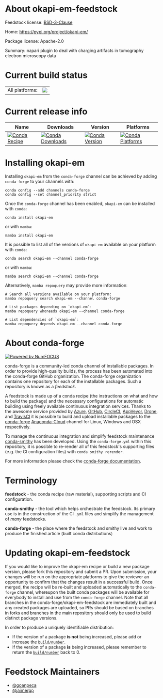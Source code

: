 About okapi-em-feedstock
========================

Feedstock license: [BSD-3-Clause](https://github.com/conda-forge/okapi-em-feedstock/blob/main/LICENSE.txt)

Home: https://pypi.org/project/okapi-em/

Package license: Apache-2.0

Summary: napari plugin to deal with charging artifacts in tomography electron microscopy data

Current build status
====================


<table><tr><td>All platforms:</td>
    <td>
      <a href="https://dev.azure.com/conda-forge/feedstock-builds/_build/latest?definitionId=19045&branchName=main">
        <img src="https://dev.azure.com/conda-forge/feedstock-builds/_apis/build/status/okapi-em-feedstock?branchName=main">
      </a>
    </td>
  </tr>
</table>

Current release info
====================

| Name | Downloads | Version | Platforms |
| --- | --- | --- | --- |
| [![Conda Recipe](https://img.shields.io/badge/recipe-okapi--em-green.svg)](https://anaconda.org/conda-forge/okapi-em) | [![Conda Downloads](https://img.shields.io/conda/dn/conda-forge/okapi-em.svg)](https://anaconda.org/conda-forge/okapi-em) | [![Conda Version](https://img.shields.io/conda/vn/conda-forge/okapi-em.svg)](https://anaconda.org/conda-forge/okapi-em) | [![Conda Platforms](https://img.shields.io/conda/pn/conda-forge/okapi-em.svg)](https://anaconda.org/conda-forge/okapi-em) |

Installing okapi-em
===================

Installing `okapi-em` from the `conda-forge` channel can be achieved by adding `conda-forge` to your channels with:

```
conda config --add channels conda-forge
conda config --set channel_priority strict
```

Once the `conda-forge` channel has been enabled, `okapi-em` can be installed with `conda`:

```
conda install okapi-em
```

or with `mamba`:

```
mamba install okapi-em
```

It is possible to list all of the versions of `okapi-em` available on your platform with `conda`:

```
conda search okapi-em --channel conda-forge
```

or with `mamba`:

```
mamba search okapi-em --channel conda-forge
```

Alternatively, `mamba repoquery` may provide more information:

```
# Search all versions available on your platform:
mamba repoquery search okapi-em --channel conda-forge

# List packages depending on `okapi-em`:
mamba repoquery whoneeds okapi-em --channel conda-forge

# List dependencies of `okapi-em`:
mamba repoquery depends okapi-em --channel conda-forge
```


About conda-forge
=================

[![Powered by
NumFOCUS](https://img.shields.io/badge/powered%20by-NumFOCUS-orange.svg?style=flat&colorA=E1523D&colorB=007D8A)](https://numfocus.org)

conda-forge is a community-led conda channel of installable packages.
In order to provide high-quality builds, the process has been automated into the
conda-forge GitHub organization. The conda-forge organization contains one repository
for each of the installable packages. Such a repository is known as a *feedstock*.

A feedstock is made up of a conda recipe (the instructions on what and how to build
the package) and the necessary configurations for automatic building using freely
available continuous integration services. Thanks to the awesome service provided by
[Azure](https://azure.microsoft.com/en-us/services/devops/), [GitHub](https://github.com/),
[CircleCI](https://circleci.com/), [AppVeyor](https://www.appveyor.com/),
[Drone](https://cloud.drone.io/welcome), and [TravisCI](https://travis-ci.com/)
it is possible to build and upload installable packages to the
[conda-forge](https://anaconda.org/conda-forge) [Anaconda-Cloud](https://anaconda.org/)
channel for Linux, Windows and OSX respectively.

To manage the continuous integration and simplify feedstock maintenance
[conda-smithy](https://github.com/conda-forge/conda-smithy) has been developed.
Using the ``conda-forge.yml`` within this repository, it is possible to re-render all of
this feedstock's supporting files (e.g. the CI configuration files) with ``conda smithy rerender``.

For more information please check the [conda-forge documentation](https://conda-forge.org/docs/).

Terminology
===========

**feedstock** - the conda recipe (raw material), supporting scripts and CI configuration.

**conda-smithy** - the tool which helps orchestrate the feedstock.
                   Its primary use is in the construction of the CI ``.yml`` files
                   and simplify the management of *many* feedstocks.

**conda-forge** - the place where the feedstock and smithy live and work to
                  produce the finished article (built conda distributions)


Updating okapi-em-feedstock
===========================

If you would like to improve the okapi-em recipe or build a new
package version, please fork this repository and submit a PR. Upon submission,
your changes will be run on the appropriate platforms to give the reviewer an
opportunity to confirm that the changes result in a successful build. Once
merged, the recipe will be re-built and uploaded automatically to the
`conda-forge` channel, whereupon the built conda packages will be available for
everybody to install and use from the `conda-forge` channel.
Note that all branches in the conda-forge/okapi-em-feedstock are
immediately built and any created packages are uploaded, so PRs should be based
on branches in forks and branches in the main repository should only be used to
build distinct package versions.

In order to produce a uniquely identifiable distribution:
 * If the version of a package **is not** being increased, please add or increase
   the [``build/number``](https://docs.conda.io/projects/conda-build/en/latest/resources/define-metadata.html#build-number-and-string).
 * If the version of a package **is** being increased, please remember to return
   the [``build/number``](https://docs.conda.io/projects/conda-build/en/latest/resources/define-metadata.html#build-number-and-string)
   back to 0.

Feedstock Maintainers
=====================

* [@goanpeca](https://github.com/goanpeca/)
* [@jaimergp](https://github.com/jaimergp/)

